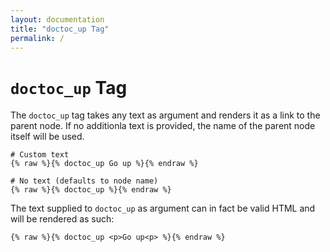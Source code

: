 ```yaml
---
layout: documentation
title: "doctoc_up Tag"
permalink: /
---
```


# `doctoc_up` Tag

The `doctoc_up` tag takes any text as argument and renders it as a link to the parent node. If no additionla text is provided, the name of the parent node itself will be used.

```
# Custom text
{% raw %}{% doctoc_up Go up %}{% endraw %}

# No text (defaults to node name)
{% raw %}{% doctoc_up %}{% endraw %}
```

The text supplied to `doctoc_up` as argument can in fact be valid HTML and will be rendered as such:

```
{% raw %}{% doctoc_up <p>Go up<p> %}{% endraw %}
```
